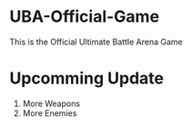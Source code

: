 # UBA-Official-Game
This is the Official Ultimate Battle Arena Game

# Upcomming Update
1) More Weapons
2) More Enemies

